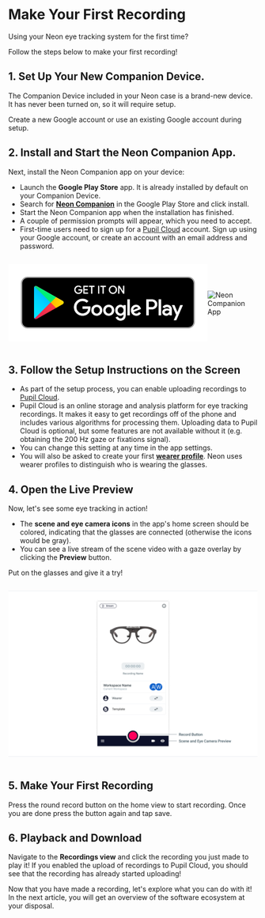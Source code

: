 # Make Your First Recording

Using your Neon eye tracking system for the first time?

Follow the steps below to make your first recording!

## 1. Set Up Your New Companion Device.

The Companion Device included in your Neon case is a brand-new device. It has never been turned on, so it will require setup.

Create a new Google account or use an existing Google account during setup.

## 2. Install and Start the Neon Companion App.

Next, install the Neon Companion app on your device:

- Launch the **Google Play Store** app. It is already installed by default on your Companion Device.
- Search for [**Neon Companion**](https://play.google.com/store/apps/details?id=com.pupillabs.neoncomp) in the Google Play Store and click install.
- Start the Neon Companion app when the installation has finished.
- A couple of permission prompts will appear, which you need to accept.
- First-time users need to sign up for a [Pupil Cloud](https://cloud.pupil-labs.com/) account. Sign up using your Google account, or create an account with an email address and password.

<div class="pb-4" style="display: flex; align-items: center; justify-content: center;">
  <a href="https://play.google.com/store/apps/details?id=com.pupillabs.neoncomp" target="_blank">

![Google Play Store](./google-play-badge.png)

  </a>
  
![Neon Companion App](/ne-companion_app_logo-bg.png)
  
</div>

## 3. Follow the Setup Instructions on the Screen

- As part of the setup process, you can enable uploading recordings to [Pupil Cloud](https://cloud.pupil-labs.com/).
- Pupil Cloud is an online storage and analysis platform for eye tracking recordings. It makes it easy to get recordings off of the phone and includes various algorithms for processing them. Uploading data to Pupil Cloud is optional, but some features are not available without it (e.g. obtaining the 200 Hz gaze or fixations signal).
- You can change this setting at any time in the app settings.
- You will also be asked to create your first [**wearer profile**](/data-collection/wearers/). Neon uses wearer profiles to distinguish who is wearing the glasses.

## 4. Open the Live Preview

Now, let's see some eye tracking in action!

- The **scene and eye camera icons** in the app's home screen should be colored, indicating that the glasses are connected (otherwise the icons would be gray).
- You can see a live stream of the scene video with a gaze overlay by clicking the **Preview** button.

Put on the glasses and give it a try!

<div class="pb-4" style="display:flex;justify-content:center;">

![Live Preview](./open_the_live_preview.jpg)

</div>

## 5. Make Your First Recording

Press the round record button on the home view to start recording. Once you are done press the button again and tap save.

## 6. Playback and Download

Navigate to the **Recordings view** and click the recording you just made to play it! If you enabled the upload of recordings to Pupil Cloud, you should see that the recording has already started uploading!

Now that you have made a recording, let's explore what you can do with it! In the next article, you will get an overview of the software ecosystem at your disposal.
